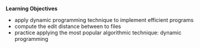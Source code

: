**Learning Objectives**

+ apply dynamic programming technique to implement efficient programs
+ compute the edit distance between to files
+ practice applying the most popular algorithmic technique: dynamic programming
